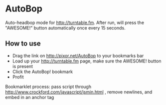AutoBop
=======

Auto-headbop mode for http://turntable.fm.  After run, will press the "AWESOME!" button automatically once every 15 seconds.</p>

How to use
----------

 * Drag the link on http://pixor.net/AutoBop to your bookmarks bar
 * Load up your http://turntable.fm page, make sure the AWESOME! button is present
 * Click the AutoBop! bookmark
 * Profit

Bookmarklet process: pass script through http://www.crockford.com/javascript/jsmin.html , remove newlines, and embed in an anchor tag
